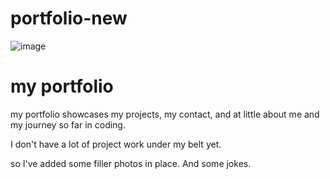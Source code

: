 # portfolio-new

![image](https://user-images.githubusercontent.com/112996304/192411196-f13159ec-2123-4bf1-a2bf-4cff929e5dc1.png)

# my portfolio

my portfolio showcases my projects, my contact, and at little about me and my journey so far in coding.

I don't have a lot of project work under my belt yet.

so I've added some filler photos in place. And some jokes.
